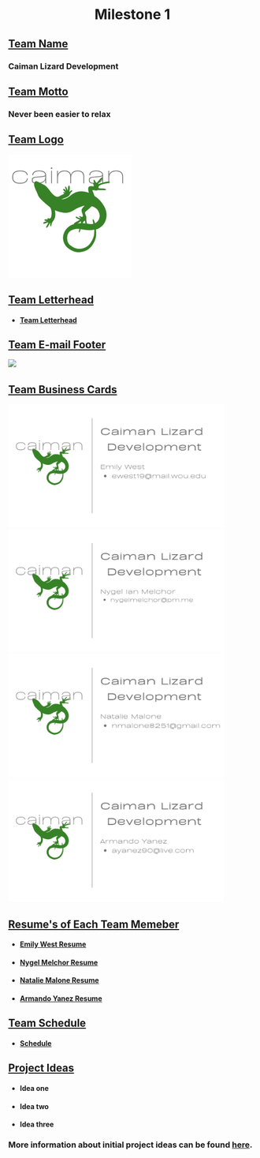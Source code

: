 # <center>**Milestone 1**</center>

## <ins> Team Name </ins> 
### Caiman Lizard Development

## <ins> Team Motto </ins> 
### Never been easier to relax

## <ins> Team Logo </ins> 
<img src="Logo.png" height="250">

## <ins> Team Letterhead </ins>
- #### [Team Letterhead](Letterhead.pdf)

## <ins> Team E-mail Footer </ins>

<img src="e-mail-footer.png">

## <ins> Team Business Cards </ins>

<img src="BusinessCards/EmilyWest/Emily_Business_Card.png" height="250">
<img src="BusinessCards/NygelMelchor/Nygel_Business_Card.png" height="250">
<img src="BusinessCards/NatalieMalone/Natalie_Business_Card.png" height="250">
<img src="BusinessCards/ArmandoYanez/Armando_Business_Card.png" height="250">

## <ins> Resume's of Each Team Memeber </ins>
- #### [Emily West Resume](Resumes/Emily_West_Resume.pdf)
- #### [Nygel Melchor Resume](Resumes/Nygel_Melchor_Resume.pdf)
- #### [Natalie Malone Resume](Resumes/Natalie_Malone_Resume.pdf)
- #### [Armando Yanez Resume](Resumes/Armando_Yanez_Resume.pdf)

## <ins> Team Schedule </ins>
- #### [Schedule]()

## <ins> Project Ideas </ins>
- #### Idea one
- #### Idea two
- #### Idea three

### More information about initial project ideas can be found [here]().